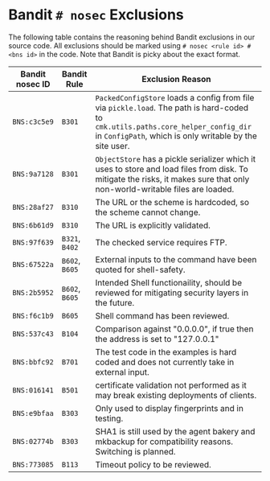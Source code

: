 # Bandit `# nosec` Exclusions

The following table contains the reasoning behind Bandit exclusions in our source code.
All exclusions should be marked using `# nosec <rule id> # <bns id>` in the code.
Note that Bandit is picky about the exact format.

| Bandit nosec ID | Bandit Rule | Exclusion Reason |
| --- | --- | --- |
| `BNS:c3c5e9` | `B301` | `PackedConfigStore` loads a config from file via `pickle.load`. The path is hard-coded to `cmk.utils.paths.core_helper_config_dir` in `ConfigPath`, which is only writable by the site user. |
| `BNS:9a7128` | `B301` | `ObjectStore` has a pickle serializer which it uses to store and load files from disk. To mitigate the risks, it makes sure that only non-world-writable files are loaded. |
| `BNS:28af27` | `B310` | The URL or the scheme is hardcoded, so the scheme cannot change. |
| `BNS:6b61d9` | `B310` | The URL is explicitly validated. |
| `BNS:97f639` | `B321`, `B402` | The checked service requires FTP. |
| `BNS:67522a` | `B602`, `B605` | External inputs to the command have been quoted for shell-safety. |
| `BNS:2b5952` | `B602`, `B605` | Intended Shell functionaility, should be reviewed for mitigating security layers in the future. |
| `BNS:f6c1b9` | `B605` | Shell command has been reviewed. |
| `BNS:537c43` | `B104` | Comparison against "0.0.0.0", if true then the address is set to "127.0.0.1" |
| `BNS:bbfc92` | `B701` | The test code in the examples is hard coded and does not currently take in external input. |
| `BNS:016141` | `B501` | certificate validation not performed as it may break existing deployments of clients. |
| `BNS:e9bfaa` | `B303` | Only used to display fingerprints and in testing. |
| `BNS:02774b` | `B303` | SHA1 is still used by the agent bakery and mkbackup for compatibility reasons. Switching is planned. |
| `BNS:773085` | `B113` | Timeout policy to be reviewed. |
